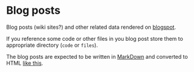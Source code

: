 # Blog posts

Blog posts (wiki sites?) and other related data rendered on [blogspot](http://jreisinger.blogspot.sk).

If you reference some code or other files in you blog post store them to appropriate directory (`code` or `files`).

The blog posts are expected to be written in [MarkDown](http://daringfireball.net/projects/markdown/) and converted to HTML [like this](http://notely.blogspot.co.at/2011/08/how-to-use-markdown-in-blogspot-posts.html).
